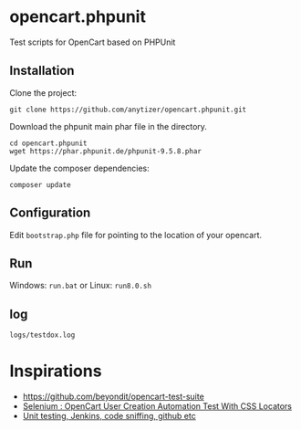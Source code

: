# opencart.phpunit
Test scripts for OpenCart based on PHPUnit

## Installation

Clone the project:

    git clone https://github.com/anytizer/opencart.phpunit.git


Download the phpunit main phar file in the directory.

    cd opencart.phpunit
    wget https://phar.phpunit.de/phpunit-9.5.8.phar


Update the composer dependencies:

    composer update


## Configuration

Edit `bootstrap.php` file for pointing to the location of your opencart.

## Run

Windows: `run.bat` or Linux: `run8.0.sh`

## log

`logs/testdox.log`


# Inspirations

* https://github.com/beyondit/opencart-test-suite
* [Selenium : OpenCart User Creation Automation Test With CSS Locators](https://www.youtube.com/watch?v=DEwzzZfMYwM)
* [Unit testing, Jenkins, code sniffing, github etc](https://forum.opencart.com/viewtopic.php?t=124532)
